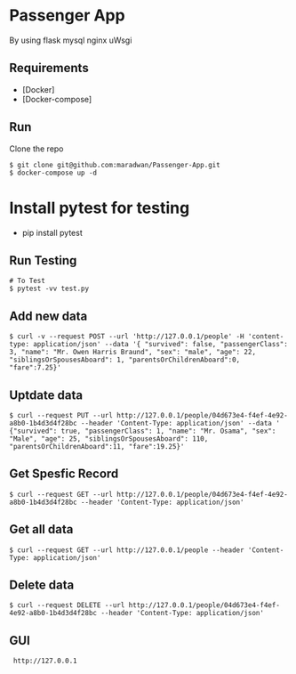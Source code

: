 # Passenger App
By using flask mysql nginx uWsgi

## Requirements

* [Docker]
* [Docker-compose]


## Run

Clone the repo

    $ git clone git@github.com:maradwan/Passenger-App.git
    $ docker-compose up -d


# Install pytest for testing
* pip install pytest

## Run Testing

    # To Test
    $ pytest -vv test.py



## Add new data 
	$ curl -v --request POST --url 'http://127.0.0.1/people' -H 'content-type: application/json' --data '{ "survived": false, "passengerClass": 3, "name": "Mr. Owen Harris Braund", "sex": "male", "age": 22, "siblingsOrSpousesAboard": 1, "parentsOrChildrenAboard":0, "fare":7.25}'

## Uptdate data
	$ curl --request PUT --url http://127.0.0.1/people/04d673e4-f4ef-4e92-a8b0-1b4d3d4f28bc --header 'Content-Type: application/json' --data ' {"survived": true, "passengerClass": 1, "name": "Mr. Osama", "sex": "Male", "age": 25, "siblingsOrSpousesAboard": 110, "parentsOrChildrenAboard":11, "fare":19.25}'
 
## Get Spesfic Record
	$ curl --request GET --url http://127.0.0.1/people/04d673e4-f4ef-4e92-a8b0-1b4d3d4f28bc --header 'Content-Type: application/json' 

## Get all data 
	$ curl --request GET --url http://127.0.0.1/people --header 'Content-Type: application/json' 

## Delete data
	$ curl --request DELETE --url http://127.0.0.1/people/04d673e4-f4ef-4e92-a8b0-1b4d3d4f28bc --header 'Content-Type: application/json' 

## GUI 

     http://127.0.0.1
